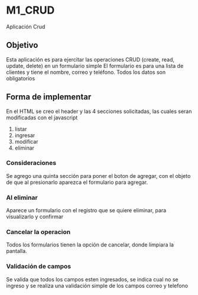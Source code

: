 # M1_CRUD
 Aplicación Crud
 
 ## Objetivo
 Esta aplicación es para ejercitar las operaciones CRUD (create, read, update, delete) en un formulario simple
 El formulario es para una lista de clientes y tiene el nombre, correo y teléfono. Todos los datos son obligatorios

 ## Forma de implementar
En el HTML se creo el header y las 4 secciones solicitadas, las cuales seran modificadas con el javascript
1) listar
2) ingresar
3) modificar
4) eliminar

 ### Consideraciones
Se agrego una quinta sección para poner el boton de agregar, con el objeto de que al presionarlo aparezca el
formulario para agregar. 

 ### Al eliminar
 Aparece un formulario con el registro que se quiere eliminar, para visualizarlo y confirmar

 ### Cancelar la operacion
 Todos los formularios tienen la opción de cancelar, donde limpiara la pantalla.
 
  ### Validación de campos
 Se valida que todos los campos esten ingresados, se indica cual no se ingreso y se realiza una validación simple de los campos correo y telefono
